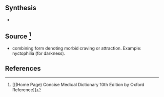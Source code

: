 ## Synthesis
- 
## Source [^1]
- combining form denoting morbid craving or attraction. Example: nyctophilia (for darkness).
## References

[^1]: [[(Home Page) Concise Medical Dictionary 10th Edition by Oxford Reference]]